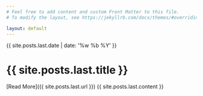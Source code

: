 ```yaml
---
# Feel free to add content and custom Front Matter to this file.
# To modify the layout, see https://jekyllrb.com/docs/themes/#overriding-theme-defaults

layout: default
---
```



<div class="post-date">
  {{ site.posts.last.date | date: '%w %b %Y' }}
</div>

# {{ site.posts.last.title }}
[Read More]({{ site.posts.last.url }})
{{ site.posts.last.content }}